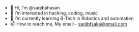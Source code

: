 - 👋 Hi, I’m @saqibahasan
- 👀 I’m interested in hacking, coding, music
- 🌱 I’m currently learning B-Tech in Robotics and automation
- 📫 How to reach me, My email - saqibfsaka@gmail.com

<!---
saqibahasan/saqibahasan is a ✨ special ✨ repository because its `README.md` (this file) appears on your GitHub profile.
You can click the Preview link to take a look at your changes.
